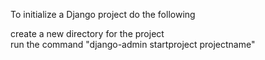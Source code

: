 To initialize a Django project do the following  
  
create a new directory for the project  
run the command "django-admin startproject projectname"

